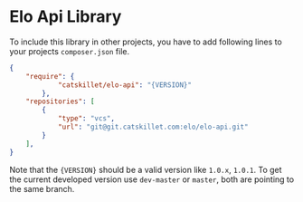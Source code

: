 # Elo Api Library

To include this library in other projects, you have to add 
following lines to your projects `composer.json` file.

```json
{
	"require": {
    		"catskillet/elo-api": "{VERSION}"
    	},
	"repositories": [
		{
			"type": "vcs",
			"url": "git@git.catskillet.com:elo/elo-api.git"
		}
	],
}
```

Note that the `{VERSION}` should be a valid version like `1.0.x`, `1.0.1`.
To get the current developed version use `dev-master` or `master`, both 
are pointing to the same branch.

